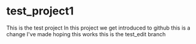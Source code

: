 # test_project1
This is the test project
In this project we get introduced to github
this is a change I've made
hoping this works
this is the test_edit branch
